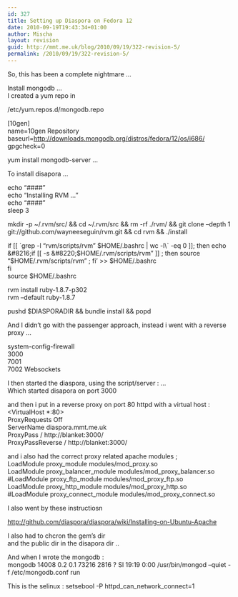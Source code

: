 ```yaml
---
id: 327
title: Setting up Diaspora on Fedora 12
date: 2010-09-19T19:43:34+01:00
author: Mischa
layout: revision
guid: http://mmt.me.uk/blog/2010/09/19/322-revision-5/
permalink: /2010/09/19/322-revision-5/
---
```

So, this has been a complete nightmare &#8230;

Install mongodb &#8230;  
I created a yum repo in 

/etc/yum.repos.d/mongodb.repo

[10gen]  
name=10gen Repository  
baseurl=http://downloads.mongodb.org/distros/fedora/12/os/i686/  
gpgcheck=0

yum install mongodb-server &#8230; 

To install disapora &#8230; 

echo &#8220;####&#8221;  
echo &#8220;Installing RVM &#8230;&#8221;  
echo &#8220;####&#8221;  
sleep 3

mkdir -p ~/.rvm/src/ && cd ~/.rvm/src && rm -rf ./rvm/ && git clone &#8211;depth 1 git://github.com/wayneeseguin/rvm.git && cd rvm && ./install

if [[ \`grep -l &#8220;rvm/scripts/rvm&#8221; $HOME/.bashrc | wc -l\` -eq 0 ]]; then  
echo &#8216;if [[ -s &#8220;$HOME/.rvm/scripts/rvm&#8221; ]] ; then source &#8220;$HOME/.rvm/scripts/rvm&#8221; ; fi&#8217; >> $HOME/.bashrc  
fi  
source $HOME/.bashrc

rvm install ruby-1.8.7-p302  
rvm &#8211;default ruby-1.8.7

pushd $DIASPORADIR && bundle install && popd

And I didn&#8217;t go with the passenger approach, instead i went with a reverse proxy &#8230;

system-config-firewall  
3000  
7001  
7002 Websockets 

I then started the diaspora, using the script/server : &#8230;  
Which started disapora on port 3000

and then i put in a reverse proxy on port 80 httpd with a virtual host :  
<VirtualHost *:80>  
ProxyRequests Off  
ServerName diaspora.mmt.me.uk  
ProxyPass / http://blanket:3000/  
ProxyPassReverse / http://blanket:3000/  
</VirtualHost>

and i also had the correct proxy related apache modules ;  
LoadModule proxy\_module modules/mod\_proxy.so  
LoadModule proxy\_balancer\_module modules/mod\_proxy\_balancer.so  
#LoadModule proxy\_ftp\_module modules/mod\_proxy\_ftp.so  
LoadModule proxy\_http\_module modules/mod\_proxy\_http.so  
#LoadModule proxy\_connect\_module modules/mod\_proxy\_connect.so

I also went by these instructiosn 

http://github.com/diaspora/diaspora/wiki/Installing-on-Ubuntu-Apache

I also had to chcron the gem&#8217;s dir  
and the public dir in the disapora dir .. 

And when I wrote the mongodb :  
mongodb 14008 0.2 0.1 73216 2816 ? Sl 19:19 0:00 /usr/bin/mongod &#8211;quiet -f /etc/mongodb.conf run

This is the selinux : setsebool -P httpd\_can\_network_connect=1